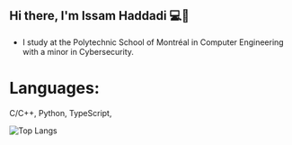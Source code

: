 ## Hi there, I'm Issam Haddadi 💻🤖

- I study at the Polytechnic School of Montréal in Computer Engineering with a minor in Cybersecurity.

# Languages:

C/C++, Python, TypeScript, 

![Top Langs](https://github-readme-stats.vercel.app/api/top-langs/?username=isshadd&hide_progress=true)
